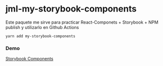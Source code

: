 # jml-my-storybook-components

Este paquete me sirve para practicar React-Componets + Storybook + NPM publish y utilizarlo en Github Actions
```
yarn add my-storybook-components

```
### Demo

[Storybook Components](https://jesusmira.github.io/sb-components/)